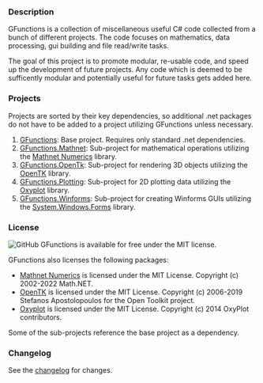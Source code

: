 ### Description

GFunctions is a collection of miscellaneous useful C# code collected from a bunch of different projects. The code focuses on mathematics, data processing, gui building and file read/write tasks.

The goal of this project is to promote modular, re-usable code, and speed up the development of future projects. Any code which is deemed to be sufficently modular and potentially useful for future tasks gets added here.

### Projects

Projects are sorted by their key dependencies, so additional .net packages do not have to be added to a project utilizing GFunctions unless necessary. 

1. [GFunctions](Source/GFunctions): Base project. Requires only standard .net dependencies.
1. [GFunctions.Mathnet](Source/GFunctions.Mathnet): Sub-project for mathematical operations utilizing the [Mathnet Numerics](https://numerics.mathdotnet.com/) library.
2. [GFunctions.OpenTk](Source/GFunctions.OpenTk): Sub-project for rendering 3D objects utilizing the [OpenTK](https://opentk.net/) library.
3. [GFunctions.Plotting](Source/GFunctions.Plotting): Sub-project for 2D plotting data utilizing the [Oxyplot](https://oxyplot.github.io/) library.
4. [GFunctions.Winforms](Source/GFunctions.Winforms): Sub-project for creating Winforms GUIs utilizing the [System.Windows.Forms](https://en.wikipedia.org/wiki/Windows_Forms) library.

### License 

![GitHub](https://img.shields.io/github/license/Grahmification/GFunctions) GFunctions is available for free under the MIT license.

GFunctions also licenses the following packages:
- [Mathnet Numerics](https://numerics.mathdotnet.com/) is licensed under the MIT License. Copyright (c) 2002-2022 Math.NET.
- [OpenTK](https://opentk.net/) is licensed under the MIT License. Copyright (c) 2006-2019 Stefanos Apostolopoulos for the Open Toolkit project.
- [Oxyplot](https://oxyplot.github.io/) is licensed under the MIT License. Copyright (c) 2014 OxyPlot contributors.

Some of the sub-projects reference the base project as a dependency.

### Changelog

See the [changelog](CHANGELOG.md) for changes.